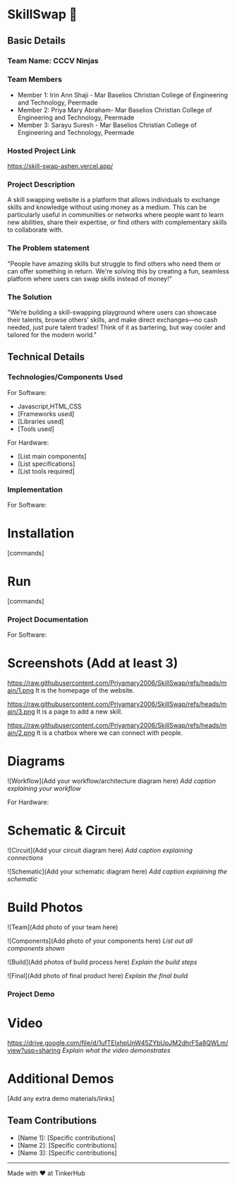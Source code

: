 # SkillSwap 🎯


## Basic Details
### Team Name: CCCV Ninjas


### Team Members
- Member 1: Irin Ann Shaji - Mar Baselios Christian College of Engineering and Technology, Peermade
- Member 2: Priya Mary Abraham- Mar Baselios Christian College of Engineering and Technology, Peermade
- Member 3: Sarayu Suresh - Mar Baselios Christian College of Engineering and Technology, Peermade

### Hosted Project Link
https://skill-swap-ashen.vercel.app/

### Project Description
A skill swapping website is a platform that allows individuals to exchange skills and knowledge without using money as a medium. This can be particularly useful in communities or networks where people want to learn new abilities, share their expertise, or find others with complementary skills to collaborate with.

### The Problem statement
"People have amazing skills but struggle to find others who need them or can offer something in return. We're solving this by creating a fun, seamless platform where users can swap skills instead of money!"

### The Solution
"We’re building a skill-swapping playground where users can showcase their talents, browse others’ skills, and make direct exchanges—no cash needed, just pure talent trades! Think of it as bartering, but way cooler and tailored for the modern world."

## Technical Details
### Technologies/Components Used
For Software:
- Javascript,HTML,CSS
- [Frameworks used]
- [Libraries used]
- [Tools used]

For Hardware:
- [List main components]
- [List specifications]
- [List tools required]

### Implementation
For Software:
# Installation
[commands]

# Run
[commands]

### Project Documentation
For Software:

# Screenshots (Add at least 3)
https://raw.githubusercontent.com/Priyamary2006/SkillSwap/refs/heads/main/1.png
It is the homepage of the website.

https://raw.githubusercontent.com/Priyamary2006/SkillSwap/refs/heads/main/3.png
It is a page to add a new skill.

https://raw.githubusercontent.com/Priyamary2006/SkillSwap/refs/heads/main/2.png
It is a chatbox where we can connect with people.

# Diagrams
![Workflow](Add your workflow/architecture diagram here)
*Add caption explaining your workflow*

For Hardware:

# Schematic & Circuit
![Circuit](Add your circuit diagram here)
*Add caption explaining connections*

![Schematic](Add your schematic diagram here)
*Add caption explaining the schematic*

# Build Photos
![Team](Add photo of your team here)


![Components](Add photo of your components here)
*List out all components shown*

![Build](Add photos of build process here)
*Explain the build steps*

![Final](Add photo of final product here)
*Explain the final build*

### Project Demo
# Video
https://drive.google.com/file/d/1ufTEIxhpUnW45ZYbUpJM2dhrF5a8QWLm/view?usp=sharing
*Explain what the video demonstrates*

# Additional Demos
[Add any extra demo materials/links]

## Team Contributions
- [Name 1]: [Specific contributions]
- [Name 2]: [Specific contributions]
- [Name 3]: [Specific contributions]

---
Made with ❤️ at TinkerHub
